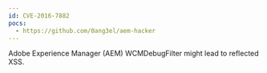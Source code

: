 ```yaml
---
id: CVE-2016-7882
pocs:
  - https://github.com/0ang3el/aem-hacker
---
```

Adobe Experience Manager (AEM) WCMDebugFilter might lead to reflected XSS.

